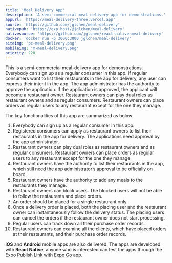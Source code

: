 ```yaml
---
title: 'Meal Delivery App'
description: 'A semi-commercial meal-delivery app for demonstrations.'
appurl: 'https://meal-delivery-three.vercel.app'
source: 'https://github.com/jglchen/meal-delivery'
nativepub: 'https://exp.host/@jglchen/meal-delivery'
nativesource: 'https://github.com/jglchen/react-native-meal-delivery'
docker: 'docker run -p 3000:3000 jglchen/meal-delivery'
siteimg: 'pc-meal-delivery.png'
mobileimg: 'm-meal-delivery.png'
priority: 220
---
```


This is a semi-commercial meal-delivery app for demonstrations. Everybody can sign up as a regular consumer in this app. If regular consumers want to list their restaurants in the app for delivery, any user can express their intent in the app. The app administrator has the authority to approve the application. If the application is approved, the applicant will become a restaurant owner. Restaurant owners can play dual roles as restaurant owners and as regular consumers. Restaurant owners can place orders as regular users to any restaurant except for the one they manage.

The key functionalities of this app are summarized as bolow:

1. Everybody can sign up as a regular consumer in this app.
2. Registered consumers can apply as restaurant owners to list their restaurants in the app for delivery. The applications need approval by the app administrator.
3. Restaurant owners can play dual roles as restaurant owners and as regular consumers. Restaurant owners can place orders as regular users to any restaurant except for the one they manage.
4. Restaurant owners have the authority to list their restaurants in the app, which still need the app administrator’s approval to be officially on board. 
5. Restaurant owners have the authority to add any meals to the restaurants they manage.
6. Restaurant owners can block users. The blocked users will not be able to follow the restaurants and place orders.
7. An order should be placed for a single restaurant only.
8. Once a delivery order is placed, both the placing user and the restaurant owner can instantaneously follow the delivery status. The placing users can cancel the orders if the restaurant owner does not start processing.
9. Regular users can track down all their purchase order records.
10. Restaurant owners can examine all the clients, which have placed orders at their restaurants, and their purchase order records.

**iOS** and **Android** mobile apps are also delivered. The apps are developed with **React Native**, anyone who is interested can test the apps through the [Expo Publish Link](https://expo.dev/@jglchen/meal-delivery) with [Expo Go](https://expo.dev/client) app. 
